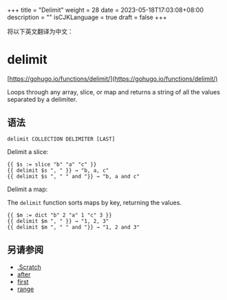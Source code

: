 +++
title = "Delimit"
weight = 28
date = 2023-05-18T17:03:08+08:00
description = ""
isCJKLanguage = true
draft = false
+++

将以下英文翻译为中文：
# delimit

[https://gohugo.io/functions/delimit/](https://gohugo.io/functions/delimit/)

Loops through any array, slice, or map and returns a string of all the values separated by a delimiter.

## 语法

```
delimit COLLECTION DELIMITER [LAST]
```

Delimit a slice:

```go-html-template
{{ $s := slice "b" "a" "c" }}
{{ delimit $s ", " }} → "b, a, c"
{{ delimit $s ", " " and "}} → "b, a and c"
```

Delimit a map:

The `delimit` function sorts maps by key, returning the values.

```go-html-template
{{ $m := dict "b" 2 "a" 1 "c" 3 }}
{{ delimit $m ", " }} → "1, 2, 3"
{{ delimit $m ", " " and "}} → "1, 2 and 3"
```

## 另请参阅

- [.Scratch](https://gohugo.io/functions/scratch/)
- [after](https://gohugo.io/functions/after/)
- [first](https://gohugo.io/functions/first/)
- [range](https://gohugo.io/functions/range/)
